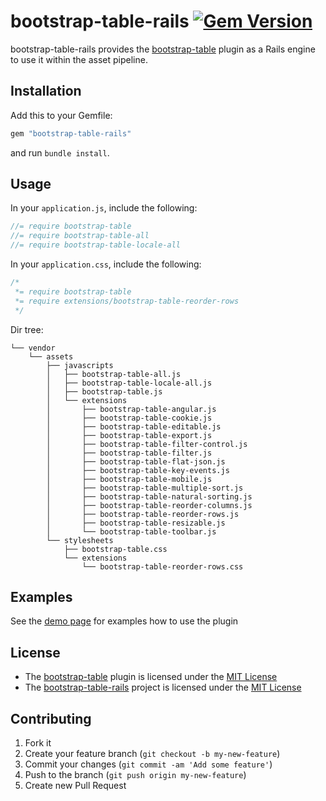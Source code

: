 # bootstrap-table-rails [![Gem Version](https://badge.fury.io/rb/bootstrap-table-rails.png)](http://badge.fury.io/rb/bootstrap-table-rails)

bootstrap-table-rails provides the [bootstrap-table](http://www.bootstrap-table.org/)
plugin as a Rails engine to use it within the asset pipeline.

## Installation

Add this to your Gemfile:

```ruby
gem "bootstrap-table-rails"
```

and run `bundle install`.

## Usage

In your `application.js`, include the following:

```js
//= require bootstrap-table
//= require bootstrap-table-all
//= require bootstrap-table-locale-all
```

In your `application.css`, include the following:

```css
/*
 *= require bootstrap-table
 *= require extensions/bootstrap-table-reorder-rows
 */

```
Dir tree:

``` tree
└── vendor
    └── assets
        ├── javascripts
        │   ├── bootstrap-table-all.js
        │   ├── bootstrap-table-locale-all.js
        │   ├── bootstrap-table.js
        │   └── extensions
        │       ├── bootstrap-table-angular.js
        │       ├── bootstrap-table-cookie.js
        │       ├── bootstrap-table-editable.js
        │       ├── bootstrap-table-export.js
        │       ├── bootstrap-table-filter-control.js
        │       ├── bootstrap-table-filter.js
        │       ├── bootstrap-table-flat-json.js
        │       ├── bootstrap-table-key-events.js
        │       ├── bootstrap-table-mobile.js
        │       ├── bootstrap-table-multiple-sort.js
        │       ├── bootstrap-table-natural-sorting.js
        │       ├── bootstrap-table-reorder-columns.js
        │       ├── bootstrap-table-reorder-rows.js
        │       ├── bootstrap-table-resizable.js
        │       └── bootstrap-table-toolbar.js
        └── stylesheets
            ├── bootstrap-table.css
            └── extensions
                └── bootstrap-table-reorder-rows.css
```



## Examples

See the [demo page](http://bootstrap-table.wenzhixin.net.cn) for examples how to use the plugin

## License

* The [bootstrap-table](https://github.com/wenzhixin/bootstrap-table/) plugin is licensed under the
[MIT License](http://opensource.org/licenses/mit-license.html)
* The [bootstrap-table-rails](https://github.com/bjevanchiu/bootstrap-table-rails) project is
 licensed under the [MIT License](http://opensource.org/licenses/mit-license.html)

## Contributing

1. Fork it
2. Create your feature branch (`git checkout -b my-new-feature`)
3. Commit your changes (`git commit -am 'Add some feature'`)
4. Push to the branch (`git push origin my-new-feature`)
5. Create new Pull Request
